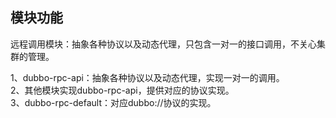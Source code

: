 ## 模块功能
远程调用模块：抽象各种协议以及动态代理，只包含一对一的接口调用，不关心集群的管理。

1、dubbo-rpc-api：抽象各种协议以及动态代理，实现一对一的调用。  
2、其他模块实现dubbo-rpc-api，提供对应的协议实现。    
3、dubbo-rpc-default：对应dubbo://协议的实现。  